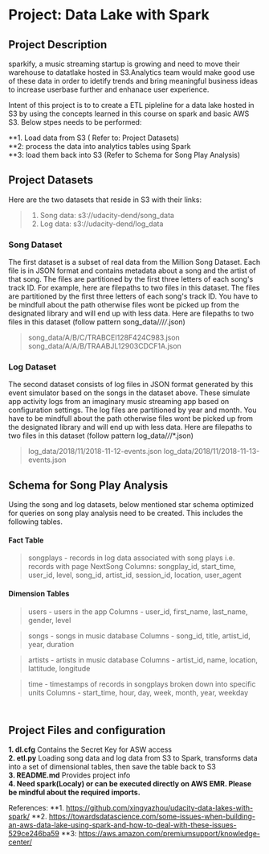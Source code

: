 # Project: Data Lake with Spark

## Project Description

<p>sparkify, a music streaming startup is growing and need to move their warehouse to datatlake hosted in S3.Analytics team would make good use of these data in order to idetify trends and bring meaningful business ideas to increase userbase further and enhanace user experience.</p>

<p>Intent of this project is to to create a ETL pipleline for a data lake hosted in S3 by using the concepts learned in this course on spark and basic AWS S3. Below stpes needs to be performed:</p>
**1. Load data from S3 ( Refer to: Project Datasets) <br>
**2: process the data into analytics tables using Spark <br>
**3: load them back into S3 (Refer to Schema for Song Play Analysis) <br>


## Project Datasets

Here are the two datasets that reside in S3 with their links:

> 1. Song data: s3://udacity-dend/song_data <br>
> 2. Log data: s3://udacity-dend/log_data <br>

### Song Dataset
The first dataset is a subset of real data from the Million Song Dataset. Each file is in JSON format and contains metadata about a song and the artist of that song. The files are partitioned by the first three letters of each song's track ID. For example, here are filepaths to two files in this dataset.
The files are partitioned by the first three letters of each song's track ID. You have to be mindfull about the path otherwise files wont be picked up from the designated library and will end up with less data. Here are filepaths to two files in this dataset (follow pattern song_data/*/*/*/*.json) 
>song_data/A/B/C/TRABCEI128F424C983.json
>song_data/A/A/B/TRAABJL12903CDCF1A.json

### Log Dataset

The second dataset consists of log files in JSON format generated by this event simulator based on the songs in the dataset above. These simulate app activity logs from an imaginary music streaming app based on configuration settings.
The log files are partitioned by year and month. You have to be mindfull about the path otherwise files wont be picked up from the designated library and will end up with less data. Here are filepaths to two files in this dataset (follow pattern log_data/*/*/*.json) 
>log_data/2018/11/2018-11-12-events.json
>log_data/2018/11/2018-11-13-events.json


## Schema for Song Play Analysis
Using the song and log datasets, below mentioned star schema optimized for queries on song play analysis need to be created. 
This includes the following tables.

#### Fact Table

> songplays - records in log data associated with song plays i.e. records with page NextSong
> Columns: songplay_id, start_time, user_id, level, song_id, artist_id, session_id, location, user_agent

#### Dimension Tables

> users - users in the app
> Columns - user_id, first_name, last_name, gender, level

> songs - songs in music database
> Columns - song_id, title, artist_id, year, duration

> artists - artists in music database
> Columns - artist_id, name, location, lattitude, longitude

> time - timestamps of records in songplays broken down into specific units
> Columns - start_time, hour, day, week, month, year, weekday


## <br>Project Files and configuration

**1. dl.cfg**                    Contains the Secret Key for ASW access<br>
**2. etl.py**                    Loading song data and log data from S3 to Spark, transforms data into a set of dimensional tables, then save the table back to S3 <br>
**3. README.md**                 Provides project info<br>
**4. Need spark(Localy) or can be executed directly on AWS EMR. Please be mindful about the required imports.**

References:
**1. https://github.com/xingyazhou/udacity-data-lakes-with-spark/
**2. https://towardsdatascience.com/some-issues-when-building-an-aws-data-lake-using-spark-and-how-to-deal-with-these-issues-529ce246ba59
**3: https://aws.amazon.com/premiumsupport/knowledge-center/

    



